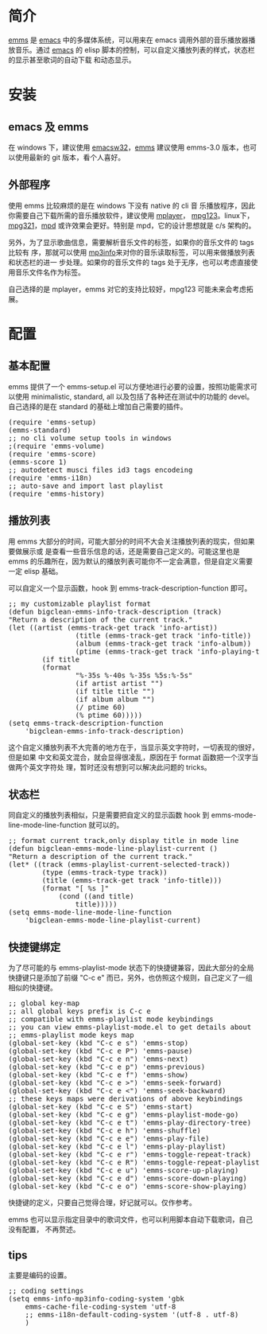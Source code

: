 简介
=================

[emms][] 是 [emacs][] 中的多媒体系统，可以用来在 emacs 调用外部的音乐播放器播放音乐。通过
[emacs] 的 elisp 脚本的控制，可以自定义播放列表的样式，状态栏的显示甚至歌词的自动下载
和动态显示。

安装
=================

emacs 及 emms
-----------------

在 windows 下，建议使用 [emacsw32][]，[emms] 建议使用
emms-3.0 版本，也可以使用最新的 git 版本，看个人喜好。

外部程序
-----------------

使用 emms 比较麻烦的是在 windows 下没有 native 的 cli 音
乐播放程序，因此你需要自己下载所需的音乐播放软件，建议使用 [mplayer][]，
[mpg123][]。linux下，[mpg321][]，[mpd][] 或许效果会更好。特别是 mpd，它的设计思想就是 c/s 架构的。

另外，为了显示歌曲信息，需要解析音乐文件的标签，如果你的音乐文件的 tags
比较有 序，那就可以使用 [mp3info]来对你的音乐读取标签，可以用来做播放列表和状态栏的进一
步处理。如果你的音乐文件的 tags 处于无序，也可以考虑直接使用音乐文件名作为标签。

自己选择的是 mplayer，emms 对它的支持比较好，mpg123 可能未来会考虑拓展。

配置
=================

基本配置
-----------------

emms 提供了一个 emms-setup.el 可以方便地进行必要的设置，按照功能需求可以使用
minimalistic, standard, all 以及包括了各种还在测试中的功能的 devel。
自己选择的是在 standard 的基础上增加自己需要的插件。

<pre class="brush: lisp">
(require 'emms-setup)
(emms-standard)
;; no cli volume setup tools in windows
;(require 'emms-volume)
(require 'emms-score)
(emms-score 1)
;; autodetect musci files id3 tags encodeing
(require 'emms-i18n)
;; auto-save and import last playlist
(require 'emms-history)
</pre>

播放列表
-----------------

用 emms 大部分的时间，可能大部分的时间不大会关注播放列表的现实，但如果要做展示或
是查看一些音乐信息的话，还是需要自己定义的。可能这里也是 emms
的乐趣所在，因为默认的播放列表可能你不一定会满意，但是自定义需要一定 elisp 基础。

可以自定义一个显示函数，hook 到 emms-track-description-function
即可。

<pre class="brush: lisp">
;; my customizable playlist format
(defun bigclean-emms-info-track-description (track)
"Return a description of the current track."
(let ((artist (emms-track-get track 'info-artist))
                (title (emms-track-get track 'info-title))
                (album (emms-track-get track 'info-album))
                (ptime (emms-track-get track 'info-playing-time)))
        (if title 
        (format 
                "%-35s %-40s %-35s %5s:%-5s"
                (if artist artist "")
                (if title title "")
                (if album album "")
                (/ ptime 60)
                (% ptime 60)))))
(setq emms-track-description-function
    'bigclean-emms-info-track-description) 
</pre>

这个自定义播放列表不大完善的地方在于，当显示英文字符时，一切表现的很好，但是如果
中文和英文混合，就会显得很凌乱，原因在于 format 函数把一个汉字当做两个英文字符处
理，暂时还没有想到可以解决此问题的 tricks。

状态栏
-----------------

同自定义的播放列表相似，只是需要把自定义的显示函数 hook 到
emms-mode-line-mode-line-function 就可以的。

<pre class="brush: lisp">
;; format current track,only display title in mode line
(defun bigclean-emms-mode-line-playlist-current ()
"Return a description of the current track."
(let* ((track (emms-playlist-current-selected-track))
        (type (emms-track-type track))
        (title (emms-track-get track 'info-title)))
        (format "[ %s ]"
            (cond ((and title)
                title)))))
(setq emms-mode-line-mode-line-function
    'bigclean-emms-mode-line-playlist-current)
</pre>

快捷键绑定
-----------------

为了尽可能的与 emms-playlist-mode
状态下的快捷键兼容，因此大部分的全局快捷键只是添加了前缀 "C-c e"
而已，另外，也仿照这个规则，自己定义了一组相似的快捷键。

<pre class="brush: lisp">
;; global key-map
;; all global keys prefix is C-c e
;; compatible with emms-playlist mode keybindings
;; you can view emms-playlist-mode.el to get details about 
;; emms-playlist mode keys map
(global-set-key (kbd "C-c e s") 'emms-stop)
(global-set-key (kbd "C-c e P") 'emms-pause)
(global-set-key (kbd "C-c e n") 'emms-next)
(global-set-key (kbd "C-c e p") 'emms-previous)
(global-set-key (kbd "C-c e f") 'emms-show)
(global-set-key (kbd "C-c e >") 'emms-seek-forward)
(global-set-key (kbd "C-c e <") 'emms-seek-backward)
;; these keys maps were derivations of above keybindings
(global-set-key (kbd "C-c e S") 'emms-start)
(global-set-key (kbd "C-c e g") 'emms-playlist-mode-go)
(global-set-key (kbd "C-c e t") 'emms-play-directory-tree)
(global-set-key (kbd "C-c e h") 'emms-shuffle)
(global-set-key (kbd "C-c e e") 'emms-play-file)
(global-set-key (kbd "C-c e l") 'emms-play-playlist)
(global-set-key (kbd "C-c e r") 'emms-toggle-repeat-track)
(global-set-key (kbd "C-c e R") 'emms-toggle-repeat-playlist)
(global-set-key (kbd "C-c e u") 'emms-score-up-playing)
(global-set-key (kbd "C-c e d") 'emms-score-down-playing)
(global-set-key (kbd "C-c e o") 'emms-score-show-playing)
</pre>

快捷键的定义，只要自己觉得合理，好记就可以。仅作参考。

emms 也可以显示指定目录中的歌词文件，也可以利用脚本自动下载歌词，自己没有配置，
不再赘述。

tips
-----------------

主要是编码的设置。

<pre class="brush: lisp">
;; coding settings
(setq emms-info-mp3info-coding-system 'gbk
    emms-cache-file-coding-system 'utf-8
    ;; emms-i18n-default-coding-system '(utf-8 . utf-8)
    )
</pre>

[emms]: http://www.gnu.org/software/emms/
[emacs]: http://mpg321.sourceforge.net/
[emacsw32]: http://ourcomments.org/Emacs/EmacsW32.html
[mp3info]: http://www.ibiblio.org/mp3info/
[mplayer]: http://www.ibiblio.org/mp3info/
[mpd]: http://www.musicpd.org/
[mpg123]: http://www.mpg123.de/
[mpg321]: http://mpg321.sourceforge.net/
